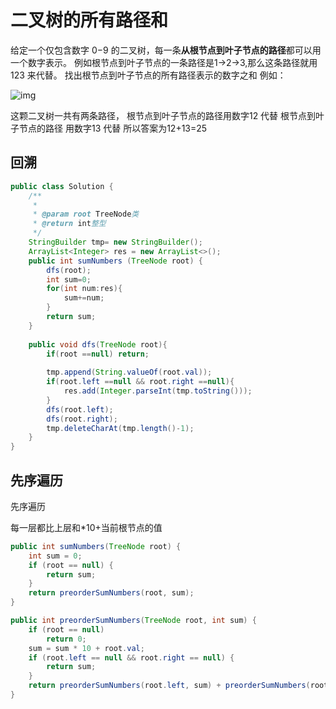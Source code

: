 # 二叉树的所有路径和

给定一个仅包含数字 0−9 的二叉树，每一条**从根节点到叶子节点的路径**都可以用一个数字表示。
例如根节点到叶子节点的一条路径是1→2→3,那么这条路径就用 123 来代替。
找出根节点到叶子节点的所有路径表示的数字之和
例如：

![img](https://uploadfiles.nowcoder.com/images/20200807/999991351_1596786228797_BC85E8592A231E74E5338EBA1CFB2D20)

这颗二叉树一共有两条路径，
根节点到叶子节点的路径用数字12 代替
根节点到叶子节点的路径 用数字13 代替
所以答案为12+13=25



## 回溯

~~~java
public class Solution {
    /**
     * 
     * @param root TreeNode类 
     * @return int整型
     */
    StringBuilder tmp= new StringBuilder();
    ArrayList<Integer> res = new ArrayList<>();
    public int sumNumbers (TreeNode root) {
        dfs(root);
        int sum=0;
        for(int num:res){
            sum+=num;
        }
        return sum;
    }
    
    public void dfs(TreeNode root){
        if(root ==null) return;
        
        tmp.append(String.valueOf(root.val));
        if(root.left ==null && root.right ==null){
            res.add(Integer.parseInt(tmp.toString()));
        }
        dfs(root.left);
        dfs(root.right);
        tmp.deleteCharAt(tmp.length()-1);
    }
}
~~~

## 先序遍历

先序遍历

每一层都比上层和*10+当前根节点的值

~~~java
public int sumNumbers(TreeNode root) {
    int sum = 0;
    if (root == null) {
        return sum;
    }
    return preorderSumNumbers(root, sum);
}

public int preorderSumNumbers(TreeNode root, int sum) {
    if (root == null)
        return 0;
    sum = sum * 10 + root.val;
    if (root.left == null && root.right == null) {
        return sum;
    }
    return preorderSumNumbers(root.left, sum) + preorderSumNumbers(root.right, sum);
}
~~~

